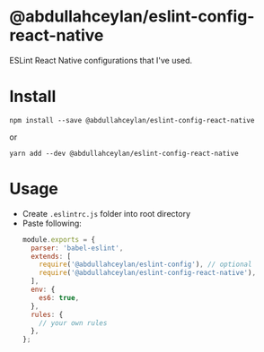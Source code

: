 # @abdullahceylan/eslint-config-react-native

ESLint React Native configurations that I've used.

# Install
`npm install --save @abdullahceylan/eslint-config-react-native`

or 

`yarn add --dev @abdullahceylan/eslint-config-react-native`

# Usage
- Create `.eslintrc.js` folder into root directory
- Paste following:
  ```js
  module.exports = {
    parser: 'babel-eslint',
    extends: [
      require('@abdullahceylan/eslint-config'), // optional
      require('@abdullahceylan/eslint-config-react-native'),
    ],
    env: {
      es6: true,
    },
    rules: {
      // your own rules
    },
  };
  ```